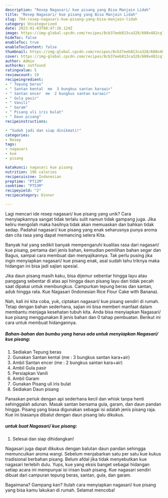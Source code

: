 ```yaml
---
description: "Resep Nagasari/ kue pisang yang Bisa Manjain Lidah"
title: "Resep Nagasari/ kue pisang yang Bisa Manjain Lidah"
slug: 784-resep-nagasari-kue-pisang-yang-bisa-manjain-lidah
category: Uncategorized
date: 2023-01-03T08:47:26.124Z
image: https://img-global.cpcdn.com/recipes/8cb37eeb813ca328/680x482cq70/nagasari-kue-pisang-foto-resep-utama.jpg
hideToc: false
enableToc: true
enableTocContent: false
thumbnail: https://img-global.cpcdn.com/recipes/8cb37eeb813ca328/680x482cq70/nagasari-kue-pisang-foto-resep-utama.jpg
cover: https://img-global.cpcdn.com/recipes/8cb37eeb813ca328/680x482cq70/nagasari-kue-pisang-foto-resep-utama.jpg
author: Admin
authorAv: notfound
ratingvalue: 5
reviewcount: 19
recipeingredient:
- " Tepung beras"
- " Santan kental  me  3 bungkus santan karaair"
- " Santan encer  me  2 bungkus santan karaair"
- " Gula pasir"
- " Vanili"
- " Garam"
- " Pisang uli iris bulat"
- " Daun pisang"
recipeinstructions:

- "Sudah jadi dan siap dinikmati!"
categories:
- Resep
tags:
- nagasari
- kue
- pisang

katakunci: nagasari kue pisang 
nutrition: 196 calories
recipecuisine: Indonesian
preptime: "PT12M"
cooktime: "PT53M"
recipeyield: "2"
recipecategory: Dinner

---
```





Lagi mencari ide resep nagasari/ kue pisang yang unik? Cara menyiapkannya sangat tidak terlalu sulit namun tidak gampang juga. Jika keliru mengolah maka hasilnya tidak akan memuaskan dan bahkan tidak sedap. Padahal nagasari/ kue pisang yang enak seharusnya punya aroma dan cita rasa yang dapat memancing selera Kita.





Banyak hal yang sedikit banyak mempengaruhi kualitas rasa dari nagasari/ kue pisang, pertama dari jenis bahan, kemudian pemilihan bahan segar dan Bagus, sampai cara membuat dan menyajikannya. Tak perlu pusing jika ingin menyiapkan nagasari/ kue pisang enak,      asal sudah tahu triknya maka hidangan ini bisa jadi sajian spesial.














Jika daun pisang masih kaku, bisa dijemur sebentar hingga layu atau panggang sebentar di atas api hingga daun pisang layu dan tidak pecah saat dipakai untuk membungkus. Campurkan tepung beras dan santan, aduk hingga rata. Kue Nagasari (Indonesian Rice Flour Cake with Banana).






Nah, kali ini kita coba, yuk, ciptakan nagasari/ kue pisang sendiri di rumah. Tetap dengan bahan sederhana, sajian ini bisa memberi manfaat dalam membantu menjaga kesehatan tubuh kita. Anda bisa menyiapkan Nagasari/ kue pisang menggunakan 8 jenis bahan dan 0 tahap pembuatan. Berikut ini cara untuk membuat hidangannya.

<!--inarticleads1-->

##### Bahan-bahan dan bumbu yang harus ada untuk menyiapkan Nagasari/ kue pisang:

1. Sediakan  Tepung beras
1. Gunakan  Santan kental  (me : 3 bungkus santan kara+air)
1. Ambil  Santan encer  (me : 2 bungkus santan kara+air)
1. Ambil  Gula pasir
1. Persiapkan  Vanili
1. Ambil  Garam
1. Gunakan  Pisang uli iris bulat
1. Sediakan  Daun pisang


Panaskan periuk dengan api sederhana kecil dan whisk tanpa henti sehinggalah adunan. Masak santan bersama gula, garam, dan daun pandan hingga. Pisang yang biasa digunakan sebagai isi adalah jenis pisang raja. Kue ini biasanya dibalut dengan daun pisang lalu dikukus. 

<!--inarticleads2-->

#####  untuk buat Nagasari/ kue pisang:


1. Selesai dan siap dihidangkan!

Nagasari juga dapat dikukus dengan balutan daun pandan sehingga memunculkan aroma wangi. Sebelum menjabarkan satu per satu kue kukus tradisional berbahan pisang. Belum afdal jika tidak menyebutkan kue nagasari terlebih dulu. Yups, kue yang eksis banget sebagai hidangan setiap acara ini mempunyai isi irisan buah pisang. Kue nagasari sendiri dibuat dari campuran tepung beras, santan, gula, dan garam. 

Bagaimana? Gampang kan? Itulah cara menyiapkan nagasari/ kue pisang yang bisa kamu lakukan di rumah. Selamat mencoba!
